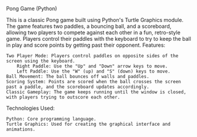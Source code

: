 Pong Game (Python)

This is a classic Pong game built using Python's Turtle Graphics module. The game features two paddles, a bouncing ball, and a scoreboard, allowing two players to compete against each other in a fun, retro-style game. Players control their paddles with the keyboard to try to keep the ball in play and score points by getting past their opponent.
Features:

    Two Player Mode: Players control paddles on opposite sides of the screen using the keyboard.
        Right Paddle: Use the "Up" and "Down" arrow keys to move.
        Left Paddle: Use the "W" (up) and "S" (down) keys to move.
    Ball Movement: The ball bounces off walls and paddles.
    Scoring System: Points are scored when the ball crosses the screen past a paddle, and the scoreboard updates accordingly.
    Classic Gameplay: The game keeps running until the window is closed, with players trying to outscore each other.

Technologies Used:

    Python: Core programming language.
    Turtle Graphics: Used for creating the graphical interface and animations.

